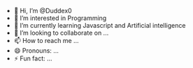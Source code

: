 - 👋 Hi, I’m @Duddex0
- 👀 I’m interested in Programming
- 🌱 I’m currently learning Javascript and Artificial intelligence
- 💞️ I’m looking to collaborate on ...
- 📫 How to reach me ...
- 😄 Pronouns: ...
- ⚡ Fun fact: ...

<!---
Duddex0/Duddex0 is a ✨ special ✨ repository because its `README.md` (this file) appears on your GitHub profile.
You can click the Preview link to take a look at your changes.
--->
